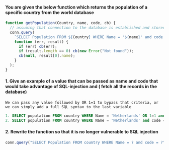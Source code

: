 #### You are given the below function which returns the population of a specific country from the world database

```js
function getPopulation(Country, name, code, cb) {
  // assuming that connection to the database is established and stored as conn
  conn.query(
    `SELECT Population FROM ${Country} WHERE Name = '${name}' and code = '${code}'`,
    function (err, result) {
      if (err) cb(err);
      if (result.length == 0) cb(new Error("Not found"));
      cb(null, result[0].name);
    }
  );
}
```

#### 1. Give an example of a value that can be passed as name and code that would take advantage of SQL-injection and ( fetch all the records in the database)

```
We can pass any value followed by OR 1=1 to bypass that criteria, or we can simply add a full SQL syntax to the last variable
```

```sql
1. SELECT population FROM country WHERE Name = 'Netherlands' OR 1=1 and code = 'NLD' OR 1=1;
2. SELECT population FROM country WHERE Name = 'Netherlands' and code = 'NLD'; SELECT * FROM country;
```

#### 2. Rewrite the function so that it is no longer vulnerable to SQL injection

```js
conn.query("SELECT Population FROM country WHERE Name = ? and code = ?", [${name}, ${code}])
```
